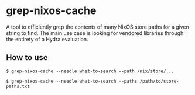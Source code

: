 # grep-nixos-cache

A tool to efficiently grep the contents of many NixOS store paths for a given
string to find. The main use case is looking for vendored libraries through the
entirety of a Hydra evaluation.

## How to use

```
$ grep-nixos-cache --needle what-to-search --path /nix/store/...
```

```
$ grep-nixos-cache --needle what-to-search --paths /path/to/store-paths.txt
```
